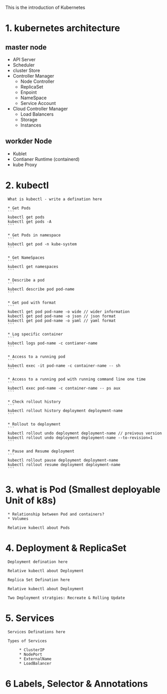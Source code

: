 This is the introduction of Kubernetes

# 1. kubernetes architecture
## master node
   * API Server
   * Scheduler
   * cluster Store
   * Controller Manager
        * Node Controller
        * ReplicaSet
        * Enpoint
        * NameSpace
        * Service Account
   * Cloud Controller Manager
        * Load Balancers
        * Storage
        * Instances

## workder Node
   * Kublet
   * Contianer Runtime (containerd)
   * kube Proxy

# 2. kubectl

     What is kubectl - write a defination here

     * Get Pods
     ```
     kubectl get pods
     kubectl get pods -A
     ```

     * Get Pods in namespace
     ```
     kubectl get pod -n kube-system
     ```

     * Get NameSpaces
     ```
     kubectl get namespaces
     ```

     * Describe a pod
     ```
     kubectl describe pod pod-name
     ```

     * Get pod with format
     ```
     kubectl get pod pod-name -o wide // wider information
     kubectl get pod pod-name -o json // json format
     kubectl get pod pod-name -o yaml // yaml format
     ```

     * Log specific container
     ```
     kubectl logs pod-name -c contianer-name
     ```

     * Access to a running pod
     ```
     kubectl exec -it pod-name -c container-name -- sh
     ```

     * Access to a running pod with running command line one time
     ```
     kubectl exec pod-name -c container-name -- ps aux
     ```

     * Check rollout history
     ```
     kubectl rollout history deployment deployment-name
     ```

     * Rollout to deployment
     ```
     kubectl rollout undo deployment deployment-name // preivous version
     kubectl rollout undo deployment deployment-name --to-revision=1
     ```

     * Pause and Resume deployment
     ```
     kubectl rollout pause deployment deployment-name
     kubectl rollout resume deployment deployment-name
     ```

# 3. what is Pod (Smallest deployable Unit of k8s)

     * Relationship between Pod and containers?
     * Volumes

     Relative kubectl about Pods

# 4. Deployment & ReplicaSet
     
     Deployment defination here

     Relative kubectl about Deployment

     Replica Set Defination here

     Relative kubectl about Deployment

     Two Deployment stratgies: Recreate & Rolling Update

# 5. Services

     Services Definations here

     Types of Services
     
          * ClusterIP
          * NodePort
          * ExternalName
          * LoadBalancer
  
# 6 Labels, Selector & Annotations